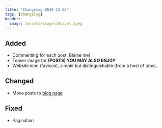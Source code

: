 ```yaml
---
title: "Changelog-2018-12-03"
tags: [changelog]
header:
  image: /assets/images/Gravel.jpeg
---
```


## Added
- Commenting for each post. Blame me!
- Teaser image for **(POSTS) YOU MAY ALSO ENJOY**
- Website icon (favicon), simple but distinguishable (from a host of tabs).

## Changed
- Move posts to [blog page](https://siyuangong.com/blog/)

## Fixed
- Pagination